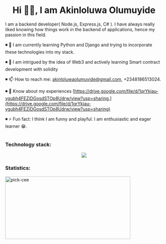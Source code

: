 <h1 align="center"> Hi 🖐🏾, I am Akinloluwa Olumuyide</h1>
                                                        
I am a backend developer( Node.js, Express.js, C# ). I have always really liked knowing how things work in the backend of applications, hence my passion in this field.

◾ 🔭 I am currently learning Python and Django and trying to incorporate these technologies into my stack.

◾ 🌱 I am intrigued by the idea of Web3 and actively learning Smart contract development with solidity

◾ 📫 How to reach me: akinloluwaolumuyide@gmail.com, +2348186513024.

◾ 📄 Know about my experiences [https://drive.google.com/file/d/1qrYkjau-vgubh4FEZiDGosdSTOp8Udrw/view?usp=sharing.](https://drive.google.com/file/d/1qrYkjau-vgubh4FEZiDGosdSTOp8Udrw/view?usp=sharing)

◾ ⚡ Fun fact: I think I am funny and playful. I am enthusiastic and eager learner 😁.
<br></br>

### Technology stack:

<p align="center">
  <a href="https://skillicons.dev">
    <img src="https://skillicons.dev/icons?i=git,github,js,ts,cs,express,mongodb,mysql,nestjs,nodejs,postgres,py,aws" />
  </a>
</p>

<!-- <img src="https://img.shields.io/badge/-Node.js-339933?style=round-square&logo=Node.js&logoColor=black" alt="Node.js" align= "left " width= "80"/> &nbsp;&nbsp;
<img src="https://img.shields.io/badge/Railway-131415?style=round-squarefor-the-badge&logo=railway&logoColor=black" alt="Railway" width = "90" align ="left "/> &nbsp;&nbsp;
<img src="https://img.shields.io/badge/MongoDB-4EA94B?style=round-squarefor-the-badge&logo=mongodb&logoColor=black" alt="MongoDB" width = "90" align ="left "/> &nbsp;&nbsp;
<img src="https://img.shields.io/badge/MySQL-005C84?style=round-squarefor-the-badge&logo=mysql&logoColor=white
" alt="MySQL" width = "75" align ="left "/> &nbsp;&nbsp;
<img src="https://img.shields.io/badge/PostgreSQL-316192?style=round-squarefor-the-badge&logo=postgresql&logoColor=white" alt="PostgreSQL" width = "100" align ="left "/>&nbsp;&nbsp;
<img src="https://img.shields.io/badge/Express.js-000000?style=round-squarefor-the-badge&logo=express&logoColor=black" alt="Express" width = "100" align ="left "/>&nbsp;&nbsp;
<img src="https://img.shields.io/badge/C%23-239120?style=round-squarefor-the-badge&logo=c-sharp&logoColor=white
" alt="C#" width = "" height ="25" align ="left "/>&nbsp;&nbsp;
<img src="https://img.shields.io/badge/JavaScript-323330?style=round-squarefor-the-badge&logo=javascript&logoColor=F7DF1E" alt="JavaScript" width = "105" height ="" align ="left "/>&nbsp;&nbsp;
<img src="https://img.shields.io/badge/TypeScript-007ACC?style=round-squarefor-the-badge&logo=typescript&logoColor=white
" alt="TypeScript" width = "105" height ="" align ="left "/>&nbsp;&nbsp;
<img src="https://img.shields.io/badge/Python-FFD43B?style=round-squarefor-the-badge&logo=python&logoColor=blue" alt="Python" width = "85" height ="" align ="left "/>&nbsp;&nbsp; -->

### Statistics:

<div align-items="left" justify-content = "center" display="inline-block">
<img src="https://github-readme-stats.vercel.app/api/top-langs/?username=pick-cee&layout=compact&theme=radical" alt="pick-cee" align="left " width="400" height="200" display="inline-block" /></div>
